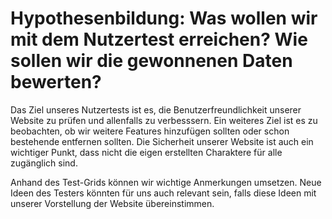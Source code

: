 # Hypothesenbildung: Was wollen wir mit dem Nutzertest erreichen? Wie sollen wir die gewonnenen Daten bewerten?

Das Ziel unseres Nutzertests ist es, die Benutzerfreundlichkeit unserer Website zu prüfen und allenfalls zu verbesssern. 
Ein weiteres Ziel ist es zu beobachten, ob wir weitere Features hinzufügen sollten oder schon bestehende entfernen sollten.
Die Sicherheit unserer Website ist auch ein wichtiger Punkt, dass nicht die eigen erstellten Charaktere für alle zugänglich sind.

Anhand des Test-Grids können wir wichtige Anmerkungen umsetzen. Neue Ideen des Testers könnten für uns auch relevant sein, falls diese Ideen mit unserer Vorstellung der Website übereinstimmen.

